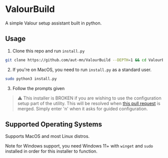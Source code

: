# ValourBuild
A simple Valour setup assistant built in python.

## Usage

1. Clone this repo and run `install.py`

```bash
git clone https://github.com/aut-mn/ValourBuild --DEPTH=1 && cd ValourBuild && sudo python3 install.py
```

2. If you're on MacOS, you need to run `install.py` as a standard user.

```bash
sudo python3 install.py
```

3. Follow the prompts given

> ⚠️ This installer is BROKEN if you are wishing to use the configuration setup part of the utility. This will be resolved when [this pull request](https://github.com/Valour-Software/Valour/pull/1202) is merged. Simply enter 'n' when it asks for guided configuration.

## Supported Operating Systems
Supports MacOS and most Linux distros. 

Note for Windows support, you need Windows 11+ with `winget` and `sudo` installed in order for this installer to function.
